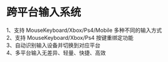 # 跨平台输入系统  
1、支持 MouseKeyboard/Xbox/Ps4/Mobile 多种不同的输入方式  
2、支持 MouseKeyboard/Xbox/Ps4 按键重绑定功能  
3、自动识别输入设备并切换到对应平台  
4、多平台输入无差异、轻量、快捷、高效
